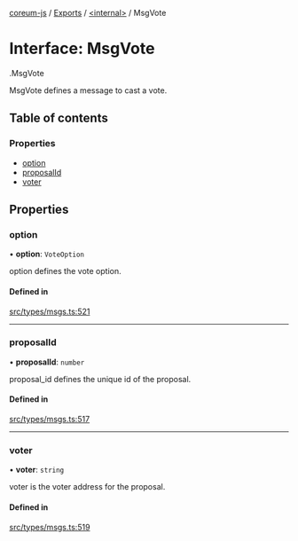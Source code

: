 [coreum-js](../README.md) / [Exports](../modules.md) / [<internal\>](../modules/internal_.md) / MsgVote

# Interface: MsgVote

[<internal>](../modules/internal_.md).MsgVote

MsgVote defines a message to cast a vote.

## Table of contents

### Properties

- [option](internal_.MsgVote.md#option)
- [proposalId](internal_.MsgVote.md#proposalid)
- [voter](internal_.MsgVote.md#voter)

## Properties

### option

• **option**: `VoteOption`

option defines the vote option.

#### Defined in

[src/types/msgs.ts:521](https://github.com/PyramydLabs/coreum-js/blob/37d165f/src/types/msgs.ts#L521)

___

### proposalId

• **proposalId**: `number`

proposal_id defines the unique id of the proposal.

#### Defined in

[src/types/msgs.ts:517](https://github.com/PyramydLabs/coreum-js/blob/37d165f/src/types/msgs.ts#L517)

___

### voter

• **voter**: `string`

voter is the voter address for the proposal.

#### Defined in

[src/types/msgs.ts:519](https://github.com/PyramydLabs/coreum-js/blob/37d165f/src/types/msgs.ts#L519)
